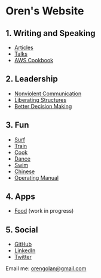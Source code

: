 # Oren's Website

## 1. Writing and Speaking
* [Articles](articles/)
* [Talks](talks/)
* [AWS Cookbook](aws-cookbook/)

## 2. Leadership
* [Nonviolent Communication](nvc/)
* [Liberating Structures](liberating-structures/)
* [Better Decision Making](decision-making/)

## 3. Fun
* [Surf](surf/)
* [Train](train/)
* [Cook](cook/)
* [Dance](dance/)
* [Swim](swim/)
* [Chinese](chinese/)
* [Operating Manual](operating-manual/)

## 4. Apps
* [Food](https://oren.github.io/food/) (work in progress)

## 5. Social

* [GitHub](https://www.github.com/oren)
* [LinkedIn](https://www.linkedin.com/in/orengolan)
* [Twitter](https://www.twitter.com/oreng)

Email me: <orengolan@gmail.com>

